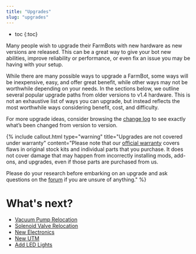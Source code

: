 ```yaml
---
title: "Upgrades"
slug: "upgrades"
---
```


* toc
{:toc}

Many people wish to upgrade their FarmBots with new hardware as new versions are released. This can be a great way to give your bot new abilities, improve reliability or performance, or even fix an issue you may be having with your setup.

While there are many possible ways to upgrade a FarmBot, some ways will be inexpensive, easy, and offer great benefit, while other ways may not be worthwhile depending on your needs. In the sections below, we outline several popular upgrade paths from older versions to v1.4 hardware. This is not an exhaustive list of ways you can upgrade, but instead reflects the most worthwhile ways considering benefit, cost, and difficulty.

For more upgrade ideas, consider browsing the [change log](../FarmBot-Genesis-V1.4/intro/change-log.md) to see exactly what’s been changed from version to version.

{%
include callout.html
type="warning"
title="Upgrades are not covered under warranty"
content="Please note that our [official warranty](http://warranty.farm.bot) covers flaws in original stock kits and individual parts that you purchase. It does not cover damage that may happen from incorrectly installing mods, add-ons, and upgrades, even if those parts are purchased from us.

Please do your research before embarking on an upgrade and ask questions on the [forum](http://forum.farm.bot) if you are unsure of anything."
%}


# What's next?

 * [Vacuum Pump Relocation](upgrades/vacuum-pump-relocation.md)
 * [Solenoid Valve Relocation](upgrades/solenoid-valve-relocation.md)
 * [New Electronics](upgrades/new-electronics.md)
 * [New UTM](upgrades/new-utm.md)
 * [Add LED Lights](upgrades/add-led-lights.md)

